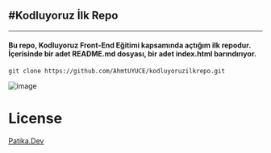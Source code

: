 #Kodluyoruz İlk Repo
---
***

#### Bu repo, Kodluyoruz Front-End Eğitimi kapsamında açtığım ilk repodur. İçerisinde bir adet README.md dosyası, bir adet index.html barındırıyor.

```
git clone https://github.com/AhmtUYUCE/kodluyoruzilkrepo.git 
```
![image](https://www.klasiksanatlar.com/img/sayfalar/b/1_1598452306_resim.png)

# License

[Patika.Dev](https://www.patika.dev/tr)